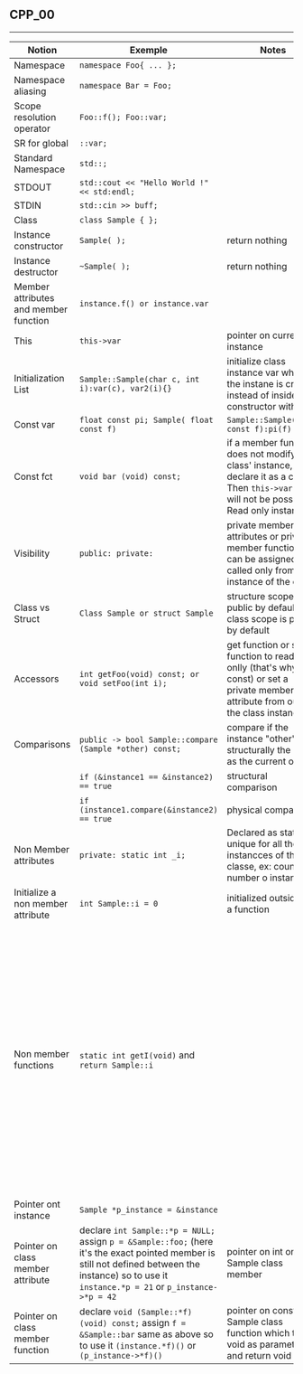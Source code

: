 ## CPP_00

---

| Notion | Exemple | Notes | Description |
| ----------- | ----------- | ----------- | ----------- |
|Namespace | 	`namespace Foo{ ... };` | | <a href="https://docs.microsoft.com/en-us/cpp/cpp/namespaces-cpp?view=msvc-170#:~:text=A%20namespace%20is%20a%20declarative,code%20base%20includes%20multiple%20libraries.">Namespace</a> |
| Namespace aliasing| `namespace Bar = Foo;` | |
| Scope resolution operator | `Foo::f(); Foo::var;` | | <a href="https://www.geeksforgeeks.org/scope-resolution-operator-in-c/">SR OP</a>|
| SR for global | `::var;`| |
| Standard Namespace | `std::;`| |
| STDOUT  | `std::cout << "Hello World !" << std:endl;` | | <a href="https://www.cplusplus.com/reference/iostream/">CPP.com</a>|
| STDIN | `std::cin >> buff;` | |
| Class | `class Sample { };` |  |  |
| Instance constructor | `Sample( );`| return nothing |  |
| Instance destructor | `~Sample( );`| return nothing |  |
| Member attributes and member function| `instance.f() or instance.var` | |
| This | `this->var` | pointer on current instance | |
| Initialization List | `Sample::Sample(char c, int i):var(c), var2(i){}` | initialize class instance var when the instane is created instead of inside the constructor with this| |
| Const var | `float const pi; Sample( float const f)` | `Sample::Sample(float const f):pi(f) {}`| |
| Const fct | `void bar (void) const;` | if a member function does not modify the class' instance, declare it as a const. Then `this->var = 0;` will not be possible. Read only instance | |
| Visibility | `public: private:` | private member attributes or private member functions can be assigned / called only from a instance of the class | |
| Class vs Struct | `Class Sample or struct Sample` | structure scope is public by default and class scope is private by default | |
| Accessors | `int getFoo(void) const; or void setFoo(int i);` | get function or set function to read-onlly (that's why const) or set a private member attribute from outside the class instance | |
| Comparisons | `public -> bool Sample::compare (Sample *other) const;` | compare if the instance "other" is structurally the same as the current one |
| | `if (&instance1 == &instance2) == true` | structural comparison | |
| | `if (instance1.compare(&instance2) == true` | physical comparison | |
| Non Member attributes | `private: static int _i;` | Declared as static; unique for all the instancces of the classe, ex: counter of number o instance | |
| Initialize a non member attribute | `int Sample::i = 0` | initialized outside of a function |
|  Non member functions | `static int getI(void)`  and `return Sample::i`| | Declared as static; contrary to member functions, a pointer to the instance is not passed, so we can't used this inside non member function. A static member function can access only the non member (with scope resolution operator) |
| Pointer ont instance | `Sample *p_instance = &instance` | | |
| Pointer on class member attribute | declare `int Sample::*p = NULL;` assign `p = &Sample::foo;` (here it's the exact pointed member is still not defined between the instance) so to use it `instance.*p = 21` or `p_instance->*p = 42`| pointer on int on Sample class member | |
| Pointer on class member function | declare `void (Sample::*f)(void) const;` assign `f = &Sample::bar` same as above so to use it `(instance.*f)()` or `(p_instance->*f)()` | pointer on const Sample class function which takes void as parameter and return void | |
